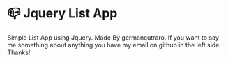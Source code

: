 # 📪 Jquery List App
Simple List App using Jquery. 
Made By germancutraro. If you want to say me something about anything you have my email on github in the left side. Thanks!


